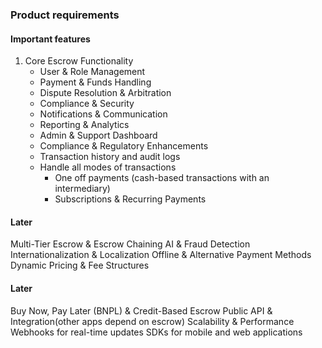 ### Product requirements

#### Important features
1. Core Escrow Functionality 
   - User & Role Management 
   - Payment & Funds Handling
   - Dispute Resolution & Arbitration
   - Compliance & Security 
   - Notifications & Communication
   - Reporting & Analytics
   - Admin & Support Dashboard
   - Compliance & Regulatory Enhancements
   - Transaction history and audit logs
   - Handle all modes of transactions
     - One off payments (cash-based transactions with an intermediary)
     - Subscriptions & Recurring Payments

#### Later
Multi-Tier Escrow & Escrow Chaining
AI & Fraud Detection
Internationalization & Localization
Offline & Alternative Payment Methods
Dynamic Pricing & Fee Structures


#### Later 
Buy Now, Pay Later (BNPL) & Credit-Based Escrow
Public API & Integration(other apps depend on escrow)
Scalability & Performance
Webhooks for real-time updates
SDKs for mobile and web applications

